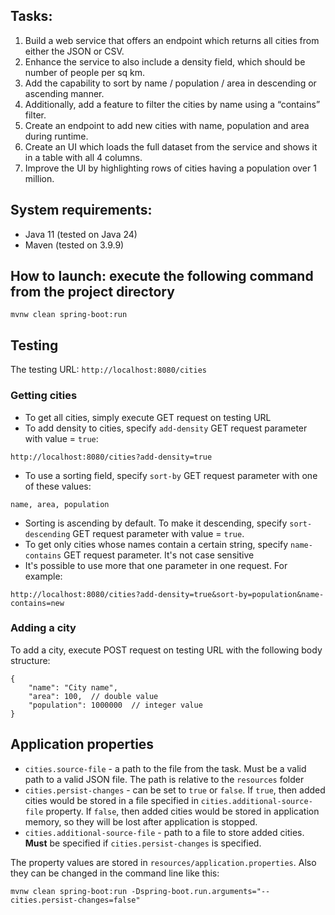 ## Tasks:

1. Build a web service that offers an endpoint which returns all cities from either the JSON or CSV.
2. Enhance the service to also include a density field, which should be number of people per sq km.
3. Add the capability to sort by name / population / area in descending or ascending manner.
4. Additionally, add a feature to filter the cities by name using a “contains” filter.
5. Create an endpoint to add new cities with name, population and area during runtime.
6. Create an UI which loads the full dataset from the service and shows it in a table with all 4 columns.
7. Improve the UI by highlighting rows of cities having a population over 1 million.

## System requirements:
* Java 11 (tested on Java 24)
* Maven (tested on 3.9.9)

## How to launch: execute the following command from the project directory
```
mvnw clean spring-boot:run
```

## Testing
The testing URL: `http://localhost:8080/cities`

### Getting cities
* To get all cities, simply execute GET request on testing URL
* To add density to cities, specify `add-density` GET request parameter with value = `true`:
```
http://localhost:8080/cities?add-density=true
```
* To use a sorting field, specify `sort-by` GET request parameter with one of these values:
```
name, area, population
```
* Sorting is ascending by default. To make it descending, specify `sort-descending` GET request parameter with value = `true`.
* To get only cities whose names contain a certain string, specify `name-contains` GET request parameter. It's not case sensitive
* It's possible to use more that one parameter in one request. For example:
```
http://localhost:8080/cities?add-density=true&sort-by=population&name-contains=new
```

### Adding a city
To add a city, execute POST request on testing URL with the following body structure:
```
{
    "name": "City name",
    "area": 100,  // double value
    "population": 1000000  // integer value
}
```

## Application properties
* `cities.source-file` - a path to the file from the task. Must be a valid path to a valid JSON file. The path is relative to the `resources` folder
* `cities.persist-changes` - can be set to `true` or `false`. If `true`, 
then added cities would be stored in a file specified in `cities.additional-source-file` property. If `false`, then
added cities would be stored in application memory, so they will be lost after application is stopped.
* `cities.additional-source-file` - path to a file to store added cities. **Must** be specified if `cities.persist-changes` is specified.

The property values are stored in `resources/application.properties`. Also they can be changed in the command line like this:
```
mvnw clean spring-boot:run -Dspring-boot.run.arguments="--cities.persist-changes=false"
```

